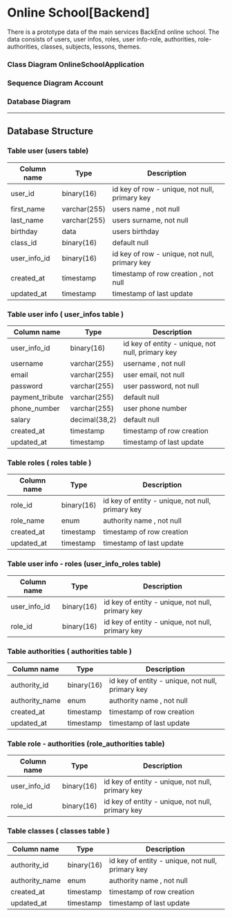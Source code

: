 # Online School[Backend]

There is a prototype data of the main services BackEnd online school.
The data consists of users, user infos, roles, user info-role, authorities, role-authorities,  classes, subjects, lessons, themes.

### Class Diagram OnlineSchoolApplication

### Sequence Diagram Account

### Database Diagram

___

## Database Structure

### Table user (users table)

| Column name  | Type         | Description                                   |
|--------------|--------------|-----------------------------------------------|
| user_id      | binary(16)   | id key of row - unique, not null, primary key | 
| first_name   | varchar(255) | users name , not null                         | 
| last_name    | varchar(255) | users  surname, not null                      |
| birthday     | data         | users birthday                                |
| class_id     | binary(16)   | default null                                  |
| user_info_id | binary(16)   | id key of row - unique, not null, primary key |
| created_at   | timestamp    | timestamp of row creation , not null          |
| updated_at   | timestamp    | timestamp of last update                      | 

### Table user info ( user_infos table )

| Column name     | Type          | Description                                      |
|-----------------|---------------|--------------------------------------------------|
| user_info_id    | binary(16)    | id key of entity - unique, not null, primary key |
| username        | varchar(255)  | username , not null                              |
| email           | varchar(255)  | user email, not null                             |
| password        | varchar(255)  | user password, not null                          |
| payment_tribute | varchar(255)  | default null                                     |
| phone_number    | varchar(255)  | user phone number                                |
| salary          | decimal(38,2) | default null                                     |
| created_at      | timestamp     | timestamp of row creation                        |
| updated_at      | timestamp     | timestamp of last update                         |

### Table roles ( roles table )

| Column name | Type       | Description                                      |
|-------------|------------|--------------------------------------------------|
| role_id     | binary(16) | id key of entity - unique, not null, primary key |
| role_name   | enum       | authority name , not null                        | 
| created_at  | timestamp  | timestamp of row creation                        |
| updated_at  | timestamp  | timestamp of last update                         |



### Table user info - roles (user_info_roles table)

| Column name     | Type        | Description                                      |
|-----------------|-------------|--------------------------------------------------|
| user_info_id    | binary(16)  | id key of entity - unique, not null, primary key |
| role_id         | binary(16)  | id key of entity - unique, not null, primary key |


### Table authorities ( authorities table )

| Column name    | Type       | Description                                      |
|----------------|------------|--------------------------------------------------|
| authority_id   | binary(16) | id key of entity - unique, not null, primary key |
| authority_name | enum       | authority name , not null                        | 
| created_at     | timestamp  | timestamp of row creation                        |
| updated_at     | timestamp  | timestamp of last update                         |


### Table role - authorities (role_authorities table)

| Column name     | Type        | Description                                      |
|-----------------|-------------|--------------------------------------------------|
| user_info_id    | binary(16)  | id key of entity - unique, not null, primary key |
| role_id         | binary(16)  | id key of entity - unique, not null, primary key |


### Table classes ( classes table )

| Column name    | Type       | Description                                      |
|----------------|------------|--------------------------------------------------|
| authority_id   | binary(16) | id key of entity - unique, not null, primary key |
| authority_name | enum       | authority name , not null                        | 
| created_at     | timestamp  | timestamp of row creation                        |
| updated_at     | timestamp  | timestamp of last update                         |
